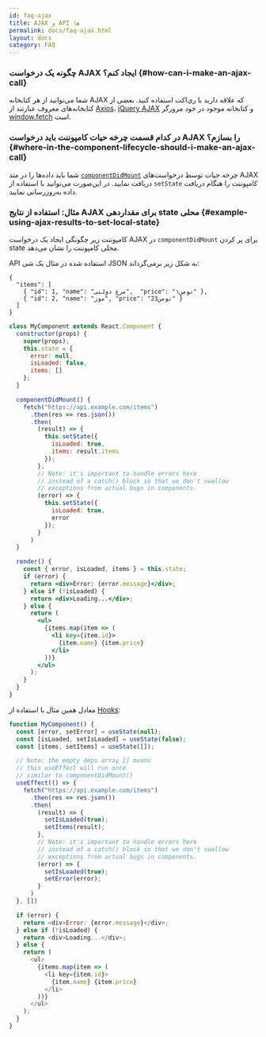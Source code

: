 ```yaml
---
id: faq-ajax
title: AJAX و API ها
permalink: docs/faq-ajax.html
layout: docs
category: FAQ
---
```


### چگونه یک درخواست AJAX ایجاد کنم؟ {#how-can-i-make-an-ajax-call}

شما می‌توانید از هر کتابخانه AJAX که علاقه دارید با ری‌اکت استفاده کنید. بعضی از کتابخانه‌های معروف عبارتند از [Axios](https://github.com/axios/axios)، [jQuery AJAX](https://api.jquery.com/jQuery.ajax/) و کتابخانه موجود در خود مرورگر [window.fetch](https://developer.mozilla.org/en-US/docs/Web/API/Fetch_API) است.

### در کدام قسمت چرخه حیات کامپوننت باید درخواست AJAX را بسازم؟ {#where-in-the-component-lifecycle-should-i-make-an-ajax-call}

شما باید داده‌ها را در متد [`componentDidMount`](/docs/react-component.html#mounting) چرخه حیات توسط درخواست‌های AJAX دریافت نمایید. در این‌صورت می‌توانید با استفاده از `setState` کامپوننت را هنگام دریافت داده به‌روزرسانی نمایید.

### مثال: استفاده از نتایج AJAX برای مقداردهی state محلی {#example-using-ajax-results-to-set-local-state}

کامپوننت زیر چگونگی ایجاد یک درخواست AJAX در `componentDidMount` برای پر کردن state محلی کامپوننت را نشان می‌دهد.

API استفاده شده در مثال یک شی JSON به شکل زیر برمی‌گرداند:

```
{
  "items": [
    { "id": 1, "name": "مرغ دولتی",  "price": "۱تومن" },
    { "id": 2, "name": "موز", "price": "23تومن" }
  ] 
}
```

```jsx
class MyComponent extends React.Component {
  constructor(props) {
    super(props);
    this.state = {
      error: null,
      isLoaded: false,
      items: []
    };
  }

  componentDidMount() {
    fetch("https://api.example.com/items")
      .then(res => res.json())
      .then(
        (result) => {
          this.setState({
            isLoaded: true,
            items: result.items
          });
        },
        // Note: it's important to handle errors here
        // instead of a catch() block so that we don't swallow
        // exceptions from actual bugs in components.
        (error) => {
          this.setState({
            isLoaded: true,
            error
          });
        }
      )
  }

  render() {
    const { error, isLoaded, items } = this.state;
    if (error) {
      return <div>Error: {error.message}</div>;
    } else if (!isLoaded) {
      return <div>Loading...</div>;
    } else {
      return (
        <ul>
          {items.map(item => (
            <li key={item.id}>
              {item.name} {item.price}
            </li>
          ))}
        </ul>
      );
    }
  }
}
```

معادل همین مثال با استفاده از [Hooks](https://reactjs.org/docs/hooks-intro.html): 

```js
function MyComponent() {
  const [error, setError] = useState(null);
  const [isLoaded, setIsLoaded] = useState(false);
  const [items, setItems] = useState([]);

  // Note: the empty deps array [] means
  // this useEffect will run once
  // similar to componentDidMount()
  useEffect(() => {
    fetch("https://api.example.com/items")
      .then(res => res.json())
      .then(
        (result) => {
          setIsLoaded(true);
          setItems(result);
        },
        // Note: it's important to handle errors here
        // instead of a catch() block so that we don't swallow
        // exceptions from actual bugs in components.
        (error) => {
          setIsLoaded(true);
          setError(error);
        }
      )
  }, [])

  if (error) {
    return <div>Error: {error.message}</div>;
  } else if (!isLoaded) {
    return <div>Loading...</div>;
  } else {
    return (
      <ul>
        {items.map(item => (
          <li key={item.id}>
            {item.name} {item.price}
          </li>
        ))}
      </ul>
    );
  }
}
```
